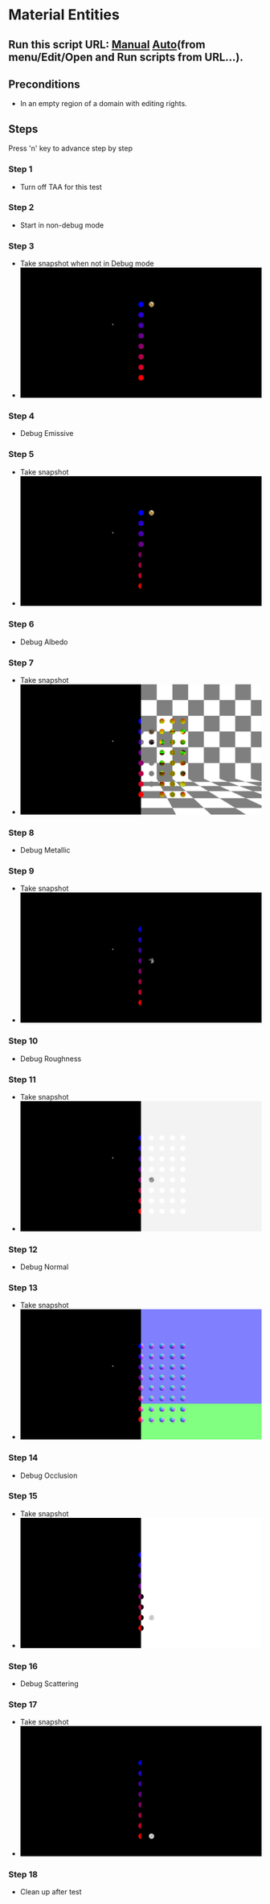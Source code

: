 # Material Entities
## Run this script URL: [Manual](./test.js?raw=true)   [Auto](./testAuto.js?raw=true)(from menu/Edit/Open and Run scripts from URL...).

## Preconditions
- In an empty region of a domain with editing rights.

## Steps
Press 'n' key to advance step by step

### Step 1
- Turn off TAA for this test
### Step 2
- Start in non-debug mode
### Step 3
- Take snapshot when not in Debug mode
- ![](./ExpectedImage_00000.png)
### Step 4
- Debug Emissive
### Step 5
- Take snapshot
- ![](./ExpectedImage_00001.png)
### Step 6
- Debug Albedo
### Step 7
- Take snapshot
- ![](./ExpectedImage_00002.png)
### Step 8
- Debug Metallic
### Step 9
- Take snapshot
- ![](./ExpectedImage_00003.png)
### Step 10
- Debug Roughness
### Step 11
- Take snapshot
- ![](./ExpectedImage_00004.png)
### Step 12
- Debug Normal
### Step 13
- Take snapshot
- ![](./ExpectedImage_00005.png)
### Step 14
- Debug Occlusion
### Step 15
- Take snapshot
- ![](./ExpectedImage_00006.png)
### Step 16
- Debug Scattering
### Step 17
- Take snapshot
- ![](./ExpectedImage_00007.png)
### Step 18
- Clean up after test
